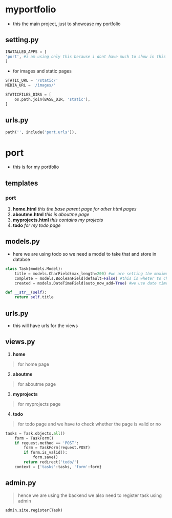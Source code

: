 # myportfolio
- this the main project, just to showcase my portfolio
## setting.py
```python
INATALLED_APPS = [
'port', #i am using only this because i dont have much to show in this project just my portfolio
]
```
- for images and static pages
```python
STATIC_URL = '/static/'
MEDIA_URL = '/images/'

STATICFILES_DIRS = [
    os.path.join(BASE_DIR, 'static'),
]
```
## urls.py
```python
path('', include('port.urls')),
```
# port
- this is for my portfolio
## templates
### port
1. **home.html** _this the base parent page for other html pages_
2. **aboutme.html** _this is aboutme page_
3. **myprojects.html** _this contains my projects_
4. **todo** _for my todo page_
## models.py
- here we are using todo so we need a model to take that and store in databse
```python
class Task(models.Model):
    title = models.CharField(max_length=200) #we are setting the maximum lenght for the input
    complete = models.BooleanField(default=False) #this is wheter to check todo is completed or not
    created = models.DateTimeField(auto_now_add=True) #we use date time for each and every field so that they will have when its created

def __str__(self):
    return self.title 
```
## urls.py
- this will have urls for the views
## views.py
1. **home**
>for home page
2. **aboutme**
>for aboutme page
3. **myprojects**
>for myprojects page
4. **todo**
>for todo page and we have to check whether the page is valid or no
```python
tasks = Task.objects.all()
    form = TaskForm()
    if request.method == 'POST':
        form = TaskForm(request.POST)
        if form.is_valid():
            form.save()
        return redirect('todo/')
    context = {'tasks':tasks, 'form':form}
```
## admin.py
>hence we are using the backend we also need to register task using admin
```python
admin.site.register(Task)
```
